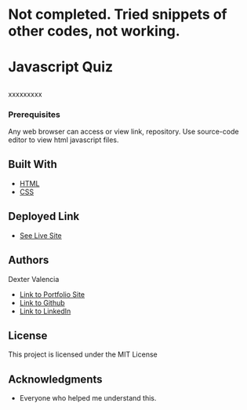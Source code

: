 # Not completed. Tried snippets of other codes, not working.

# Javascript Quiz



##

xxxxxxxxx


### Prerequisites

Any web browser can access or view link, repository. Use source-code editor to view html javascript files.

## Built With

* [HTML](https://developer.mozilla.org/en-US/docs/Web/HTML)
* [CSS](https://developer.mozilla.org/en-US/docs/Web/CSS)

## Deployed Link

* [See Live Site](https://itsmedexter.github.io/unit04_homework/)


## Authors

Dexter Valencia 

- [Link to Portfolio Site](https://github.com/itsmedexter/unit04_homework)
- [Link to Github](https://github.com/itsmedexter)
- [Link to LinkedIn](https://www.linkedin.com/in/dextervalencia/)

## License

This project is licensed under the MIT License 

## Acknowledgments

* Everyone who helped me understand this. 
